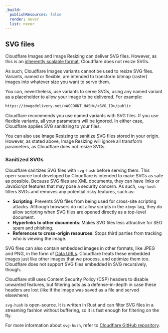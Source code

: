 ```yaml
---
_build:
  publishResources: false
  render: never
  list: never
---
```


## SVG files

Cloudflare Images and Image Resizing can deliver SVG files. However, as this is an [inherently scalable format](https://www.w3.org/TR/SVG2/), Cloudflare does not resize SVGs. 

As such, Cloudflare Images variants cannot be used to resize SVG files. Variants, named or flexible, are intended to transform bitmap (raster) images into whatever size you want to serve them. 

You can, nevertheless, use variants to serve SVGs, using any named variant as a placeholder to allow your image to be delivered. For example:

```txt
https://imagedelivery.net/<ACCOUNT_HASH>/<SVG_ID>/public
```

Cloudflare recommends you use named variants with SVG files. If you use flexible variants, all your parameters will be ignored. In either case, Cloudflare applies SVG sanitizing to your files.

You can also use Image Resizing to sanitize SVG files stored in your origin. However, as stated above, Image Resizing will ignore all transform parameters, as Cloudflare does not resize SVGs.

### Sanitized SVGs

Cloudflare sanitizes SVG files with `svg-hush` before serving them. This open-source tool developed by Cloudflare is intended to make SVGs as safe as possible. Because SVG files are XML documents, they can have links or JavaScript features that may pose a security concern. As such, `svg-hush` filters SVGs and removes any potential risky features, such as:

* **Scripting**: Prevents SVG files from being used for cross-site scripting attacks. Although browsers do not allow scripts in the `<img>` tag, they do allow scripting when SVG files are opened directly as a top-level document.
* **Hyperlinks to other documents**: Makes SVG files less attractive for SEO spam and phishing.
* **References to cross-origin resources**: Stops third parties from tracking who is viewing the image.

SVG files can also contain embedded images in other formats, like JPEG and PNG, in the form of [Data URLs](https://developer.mozilla.org/en-US/docs/Web/HTTP/Basics_of_HTTP/Data_URLs). Cloudflare treats these embedded images just like other images that we process, and optimize them too. Cloudflare does not support SVG files embedded in SVG recursively, though.

Cloudflare still uses Content Security Policy (CSP) headers to disable unwanted features, but filtering acts as a defense-in-depth in case these headers are lost (like if the image was saved as a file and served elsewhere).

`svg-hush` is open-source. It is written in Rust and can filter SVG files in a streaming fashion without buffering, so it is fast enough for filtering on the fly.

For more information about `svg-hush`, refer to [Cloudflare GitHub repository](https://github.com/cloudflare/svg-hush).